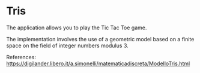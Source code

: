 # Tris
The application allows you to play the Tic Tac Toe game.

The implementation involves the use of a geometric model based on a finite space on the field of integer numbers modulus 3.

References:
https://digilander.libero.it/a.simonelli/matematicadiscreta/ModelloTris.html

